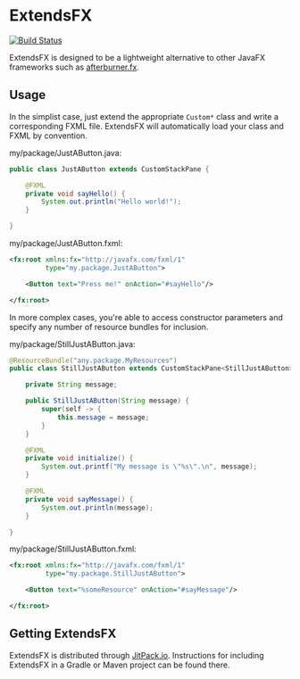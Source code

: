 ExtendsFX
=========
[![Build Status](https://travis-ci.org/johnzeringue/ExtendsFX.svg?branch=master)](https://travis-ci.org/johnzeringue/ExtendsFX)

ExtendsFX is designed to be a lightweight alternative to other JavaFX frameworks
such as [afterburner.fx][].

Usage
-----

In the simplist case, just extend the appropriate `Custom*` class and write a
corresponding FXML file. ExtendsFX will automatically load your class and FXML
by convention.

my/package/JustAButton.java:

``` java
public class JustAButton extends CustomStackPane {

    @FXML
    private void sayHello() {
        System.out.println("Hello world!");
    }

}
```

my/package/JustAButton.fxml:

``` xml
<fx:root xmlns:fx="http://javafx.com/fxml/1"
         type="my.package.JustAButton">

    <Button text="Press me!" onAction="#sayHello"/>

</fx:root>
```

In more complex cases, you're able to access constructor parameters and specify
any number of resource bundles for inclusion.

my/package/StillJustAButton.java:

``` java
@ResourceBundle("any.package.MyResources")
public class StillJustAButton extends CustomStackPane<StillJustAButton> {

    private String message;

    public StillJustAButton(String message) {
        super(self -> {
            this.message = message;
        }
    }

    @FXML
    private void initialize() {
        System.out.printf("My message is \"%s\".\n", message);
    }

    @FXML
    private void sayMessage() {
        System.out.println(message);
    }

}
```

my/package/StillJustAButton.fxml:

``` xml
<fx:root xmlns:fx="http://javafx.com/fxml/1"
         type="my.package.StillJustAButton">

    <Button text="%someResource" onAction="#sayMessage"/>

</fx:root>
```

Getting ExtendsFX
-----------------

ExtendsFX is distributed through [JitPack.io][]. Instructions for including
ExtendsFX in a Gradle or Maven project can be found there.

[afterburner.fx]: https://github.com/AdamBien/afterburner.fx
[JitPack.io]: https://jitpack.io/#johnzeringue/ExtendsFX
